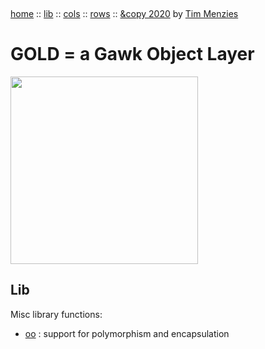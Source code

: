 <a name=top>&nbsp;<p>
<a href="https://github.com/timm/gold/blob/master/README.md#top">home</a> ::
<a href="https://github.com/timm/gold/blob/master/src/lib/README.md#top">lib</a> ::
<a href="https://github.com/timm/gold/blob/master/src/cols/README.md#top">cols</a> ::
<a href="https://github.com/timm/gold/blob/master/src/rows/README.md#top">rows</a> ::
<a href="http://github.com/timm/gold/blob/master/LICENSE.md#top">&copy 2020</a> by <a href="http://menzies.us">Tim Menzies</a>
<h1> GOLD = a Gawk Object Layer</h1>
<img width=300 src="https://raw.githubusercontent.com/timm/gold/master/etc/img/auk.png">

## Lib

Misc library functions:

- [oo](oo.md#top) : support for polymorphism and encapsulation
